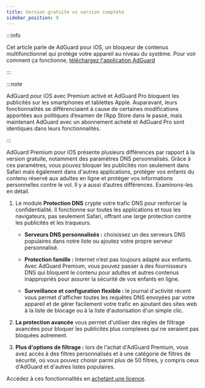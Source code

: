 ```yaml
---
title: Version gratuite vs version complète
sidebar_position: 9
---
```


:::info

Cet article parle de AdGuard pour iOS, un bloqueur de contenus multifonctionnel qui protège votre appareil au niveau du système. Pour voir comment ça fonctionne, [téléchargez l'application AdGuard](https://agrd.io/download-kb-adblock)

:::

:::note

AdGuard pour iOS avec Premium activé et AdGuard Pro bloquent les publicités sur les smartphones et tablettes Apple. Auparavant, leurs fonctionnalités se différenciaient à cause de certaines modifications apportées aux politiques d’examen de l’App Store dans le passé, mais maintenant AdGuard avec un abonnement acheté et AdGuard Pro sont identiques dans leurs fonctionnalités.

:::

AdGuard Premium pour iOS présente plusieurs différences par rapport à la version gratuite, notamment des paramètres DNS personnalisés. Grâce à ces paramètres, vous pouvez bloquer les publicités non seulement dans Safari mais également dans d'autres applications, protéger vos enfants du contenu réservé aux adultes en ligne et protéger vos informations personnelles contre le vol. Il y a aussi d’autres différences. Examinons-les en détail.

1. Le module **Protection DNS** crypte votre trafic DNS pour renforcer la confidentialité. Il fonctionne sur toutes les applications et tous les navigateurs, pas seulement Safari, offrant une large protection contre les publicités et les traqueurs.

   - **Serveurs DNS personnalisés :** choisissez un des serveurs DNS populaires dans notre liste ou ajoutez votre propre serveur personnalisé.

   - **Protection famille :** Internet n’est pas toujours adapté aux enfants. Avec AdGuard Premium, vous pouvez passer à des fournisseurs DNS qui bloquent le contenu pour adultes et autres contenus inappropriés pour assurer la sécurité de vos enfants en ligne.

   - **Surveillance et configuration flexible :** le journal d'activité récent vous permet d'afficher toutes les requêtes DNS envoyées par votre appareil et de gérer facilement votre trafic en ajoutant des sites web à la liste de blocage ou à la liste d'autorisation d'un simple clic.

2. **La protection avancée** vous permet d'utiliser des règles de filtrage avancées pour bloquer les publicités plus complexes qui ne seraient pas bloquées autrement.

3. **Plus d'options de filtrage :** lors de l'achat d'AdGuard Premium, vous avez accès à des filtres personnalisés et à une catégorie de filtres de sécurité, où vous pouvez choisir parmi plus de 50 filtres, y compris ceux d'AdGuard et d'autres listes populaires.

Accédez à ces fonctionnalités en [achetant une licence](https://adguard.com/license.html).
